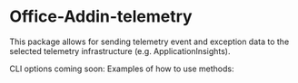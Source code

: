 # Office-Addin-telemetry
This package allows for sending telemetry event and exception data to the selected telemetry infrastructure (e.g. ApplicationInsights).

CLI options coming soon:
Examples of how to use methods: